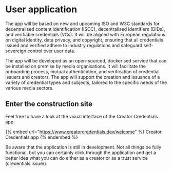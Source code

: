 # User application

The app will be based on new and upcoming ISO and W3C standards for decentralised content identification (ISCC), decentralised identifiers (DIDs), and verifiable credentials (VCs). It will be aligned with European regulations on digital identity, data privacy, and copyright, ensuring that all credentials issued and verified adhere to industry regulations and safeguard self-sovereign control over user data.

The app will be developed as an open-sourced, dockerised service that can be installed on premise by media organisations. It will facilitate the onboarding process, mutual authentication, and verification of credential issuers and creators. The app will support the creation and issuance of a variety of credential types and subjects, tailored to the specific needs of the various media sectors.

## Enter the construction site

Feel free to have a look at the visual interface of the Creator Credentials app:&#x20;

{% embed url="https://www.creatorcredentials.dev/welcome" %}
Creator Credentials app
{% endembed %}

Be aware that the application is still in development. Not all things be fully functional, but you can certainly click through the application and get a better idea what you can do either as a creator or as a trust service (credentials issuer). &#x20;
